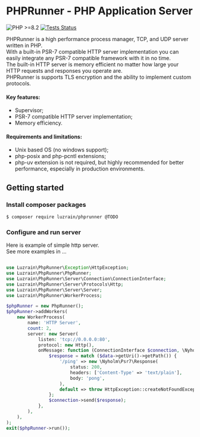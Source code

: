 # PHPRunner - PHP Application Server
![PHP >=8.2](https://img.shields.io/badge/PHP-^8.2-777bb3.svg?style=flat)
[![Tests Status](https://img.shields.io/github/actions/workflow/status/luzrain/phprunner/tests.yaml?branch=master)](../../actions/workflows/tests.yaml)

PHPRunner is a high performance process manager, TCP, and UDP server written in PHP.  
With a built-in PSR-7 compatible HTTP server implementation you can easily integrate any PSR-7 compatible framework with it in no time.  
The built-in HTTP server is memory efficient no matter how large your HTTP requests and responses you operate are.  
PHPRunner is supports TLS encryption and the ability to implement custom protocols.  

#### Key features:
- Supervisor;
- PSR-7 compatible HTTP server implementation;
- Memory efficiency.

#### Requirements and limitations:  
 - Unix based OS (no windows support);
 - php-posix and php-pcntl extensions;
 - php-uv extension is not required, but highly recommended for better performance, especially in production environments.

## Getting started
### Install composer packages
```bash
$ composer require luzrain/phprunner @TODO
```

### Configure and run server
Here is example of simple http server.  
See more examples in ...
```php

use Luzrain\PhpRunner\Exception\HttpException;
use Luzrain\PhpRunner\PhpRunner;
use Luzrain\PhpRunner\Server\Connection\ConnectionInterface;
use Luzrain\PhpRunner\Server\Protocols\Http;
use Luzrain\PhpRunner\Server\Server;
use Luzrain\PhpRunner\WorkerProcess;

$phpRunner = new PhpRunner();
$phpRunner->addWorkers(
    new WorkerProcess(
        name: 'HTTP Server',
        count: 2,
        server: new Server(
            listen: 'tcp://0.0.0.0:80',
            protocol: new Http(),
            onMessage: function (ConnectionInterface $connection, \Nyholm\Psr7\ServerRequest $data): void {
                $response = match ($data->getUri()->getPath()) {
                    '/ping' => new \Nyholm\Psr7\Response(
                        status: 200,
                        headers: ['Content-Type' => 'text/plain'],
                        body: 'pong',
                    ),
                    default => throw HttpException::createNotFoundException(),
                };
                $connection->send($response);
            },
        ),
    ),
);
exit($phpRunner->run());
```
